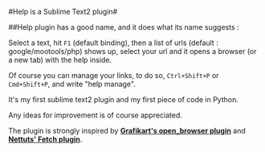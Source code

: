 #Help is a Sublime Text2 plugin#

##Help plugin has a good name, and it does what its name suggests :

Select a text, hit `F1` (default binding), then a list of urls (default : google/mootools/php) shows up, select your url and it opens a browser (or a new tab) with the help inside.

Of course you can manage your links, to do so, `Ctrl+Shift+P` or `Cmd+Shift+P`, and write "help manage".

It's my first sublime text2 plugin and my first piece of code in Python.

Any ideas for improvement is of course appreciated.

The plugin is strongly inspired by [__Grafikart's open_browser plugin__](https://github.com/Grafikart/Open-Browser-SublimeText2-Plugin "Grafikart's Open Browser") and [__Nettuts' Fetch plugin__](https://github.com/weslly/Nettuts-Fetch "Nettuts' Fetch Plugin").

